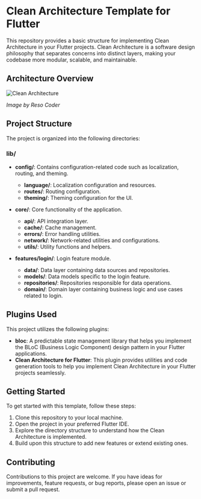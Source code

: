 # Clean Architecture Template for Flutter

This repository provides a basic structure for implementing Clean Architecture in your Flutter projects. Clean Architecture is a software design philosophy that separates concerns into distinct layers, making your codebase more modular, scalable, and maintainable.

## Architecture Overview

![Clean Architecture](https://i0.wp.com/resocoder.com/wp-content/uploads/2019/08/Clean-Architecture-Flutter-Diagram.png?w=556&ssl=1)

*Image by Reso Coder*

## Project Structure

The project is organized into the following directories:

### lib/
- **config/**: Contains configuration-related code such as localization, routing, and theming.
  - **language/**: Localization configuration and resources.
  - **routes/**: Routing configuration.
  - **theming/**: Theming configuration for the UI.

- **core/**: Core functionality of the application.
  - **api/**: API integration layer.
  - **cache/**: Cache management.
  - **errors/**: Error handling utilities.
  - **network/**: Network-related utilities and configurations.
  - **utils/**: Utility functions and helpers.

- **features/login/**: Login feature module.
  - **data/**: Data layer containing data sources and repositories.
  - **models/**: Data models specific to the login feature.
  - **repositories/**: Repositories responsible for data operations.
  - **domain/**: Domain layer containing business logic and use cases related to login.
 
## Plugins Used

This project utilizes the following plugins:

- **bloc**: A predictable state management library that helps you implement the BLoC (Business Logic Component) design pattern in your Flutter applications.
- **Clean Architecture for Flutter**: This plugin provides utilities and code generation tools to help you implement Clean Architecture in your Flutter projects seamlessly.

## Getting Started

To get started with this template, follow these steps:

1. Clone this repository to your local machine.
2. Open the project in your preferred Flutter IDE.
3. Explore the directory structure to understand how the Clean Architecture is implemented.
4. Build upon this structure to add new features or extend existing ones.

## Contributing

Contributions to this project are welcome. If you have ideas for improvements, feature requests, or bug reports, please open an issue or submit a pull request.

